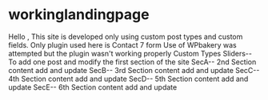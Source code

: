 # workinglandingpage

Hello , 
This site is developed only using custom post types and custom fields. Only plugin used here is Contact 7 form
Use  of WPbakery was attempted but the plugin wasn't working properly
Custom Types 
Sliders-- To add one post and modify the first section of the site
SecA-- 2nd Section content add and update
SecB-- 3rd Section content add and update
SecC-- 4th Section content add and update
SecD-- 5th Section content add and update
SecE-- 6th Section content add and update
